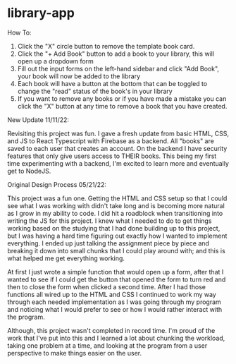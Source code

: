# library-app

How To:
1. Click the "X" circle button to remove the template book card.
2. Click the "+ Add Book" button to add a book to your library, this will open up a dropdown form
3. Fill out the input forms on the left-hand sidebar and click "Add Book", your book will now be added to the library
4. Each book will have a button at the bottom that can be toggled to change the "read" status of the book's in your library
5. If you want to remove any books or if you have made a mistake you can click the "X" button at any time to remove a book that you have created.

New Update 11/11/22:

Revisiting this project was fun. I gave a fresh update from basic HTML, CSS, and JS to React Typescript with Firebase as a backend. All "books" are saved to each user that creates an account. On the backend I have security features that only give users access to THEIR books. This being my first time experimenting with a backend, I'm excited to learn more and eventually get to NodeJS.

Original Design Process 05/21/22:

This project was a fun one. Getting the HTML and CSS setup so that I could see what I was working with didn't take long and is becoming more natural as I grow in my ability to code. I did hit a roadblock when transitioning into writing the JS for this project. I knew what I needed to do to get things working based on the studying that I had done building up to this project, but I was having a hard time figuring out exactly how I wanted to implement everything. I ended up just talking the assignment piece by piece and breaking it down into small chunks that I could play around with; and this is what helped me get everything working. 

At first I just wrote a simple function that would open up a form, after that I wanted to see if I could get the button that opened the form to turn red and then to close the form when clicked a second time. After I had those functions all wired up to the HTML and CSS I continued to work my way through each needed implementation as I was going through my program and noticing what I would prefer to see or how I would rather interact with the program.

Although, this project wasn't completed in record time. I'm proud of the work that I've put into this and I learned a lot about chunking the workload, taking one problem at a time, and looking at the program from a user perspective to make things easier on the user.